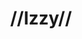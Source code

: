 ---
pid: PT263
title: "//Izzy//"
location_transcription: Penn Treaty
zipcode: '19133'
outside_phl: 
neighborhood: Fairhill,North Philadelphia
age: 
age_range: 
instagram: 
image_file_name: PT_263.jpg
proposal_transcription: 
topic: 
topic_summary: 
type: 
keywords_other: 
credit: 
image_labels: 
twitter: 
facebook: 
permalink: "/monuments/pt263/"
layout: item-page
---